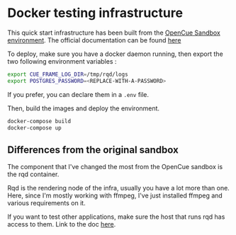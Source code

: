 # Docker testing infrastructure

This quick start infrastructure has been built from the [OpenCue Sandbox environment](https://github.com/AcademySoftwareFoundation/OpenCue/tree/master/sandbox). The official documentation can be found [here](https://www.opencue.io/docs/quick-starts)

To deploy, make sure you have a docker daemon running, then export the two following environment variables :
```bash
export CUE_FRAME_LOG_DIR=/tmp/rqd/logs
export POSTGRES_PASSWORD=<REPLACE-WITH-A-PASSWORD>
```

If you prefer, you can declare them in a `.env` file.

Then, build the images and deploy the environment.
```bash
docker-compose build
docker-compose up
```
## Differences from the original sandbox

The component that I've changed the most from the OpenCue sandbox is the rqd container.

Rqd is the rendering node of the infra, usually you have a lot more than one.
Here, since I'm mostly working with ffmpeg, I've just installed ffmpeg and various requirements on it.

If you want to test other applications, make sure the host that runs rqd has access to them.
Link to the doc [here](https://www.opencue.io/docs/other-guides/customizing-rqd/).
